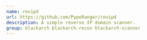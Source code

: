```yaml
---
name: revipd
url: https://github.com/PypeRanger/revipd
description: A simple reverse IP domain scanner.
group: blackarch blackarch-recon blackarch-scanner
---
```

